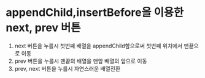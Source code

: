 # appendChild,insertBefore을 이용한 next, prev 버튼

1. next 버튼을 누를시 첫번째 배열을 appendChild함으로써 첫번째 위치에서 맨끝으로 이동
2. prev 버튼을 누를시 맨끝의 배열을 맨앞 배열의 앞으로 이동
3. prev, next 버튼을 누를시 자연스러운 배열전환